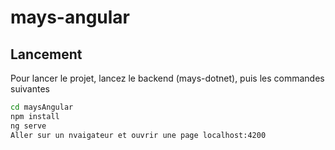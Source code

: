 # mays-angular

## Lancement

Pour lancer le projet, lancez le backend (mays-dotnet), puis les commandes suivantes

```bash
cd maysAngular
npm install
ng serve
Aller sur un nvaigateur et ouvrir une page localhost:4200
```
